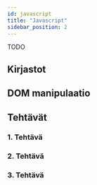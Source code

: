 ```yaml
---
id: javascript
title: "Javascript"
sidebar_position: 2
---
```


TODO

## Kirjastot

## DOM manipulaatio

## Tehtävät

### 1. Tehtävä
### 2. Tehtävä
### 3. Tehtävä